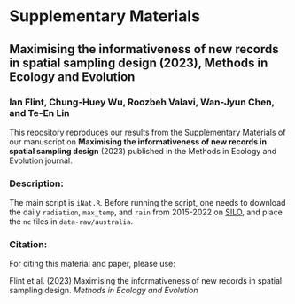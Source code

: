 # Supplementary Materials
## Maximising the informativeness of new records in spatial sampling design (2023), Methods in Ecology and Evolution
### Ian Flint, Chung-Huey Wu, Roozbeh Valavi, Wan-Jyun Chen, and Te-En Lin

This repository reproduces our results from the Supplementary Materials of our manuscript on **Maximising the informativeness of new records in spatial sampling design** (2023) published in the Methods in Ecology and Evolution journal.
### Description:
The main script is `iNat.R`.
Before running the script, one needs to download the daily `radiation`, `max_temp`, and `rain` from 2015-2022 on [SILO](https://www.longpaddock.qld.gov.au/silo/gridded-data/), and place the `nc` files in `data-raw/australia`.

### Citation:
For citing this material and paper, please use:

Flint et al. (2023) Maximising the informativeness of new records in spatial sampling design. *Methods in Ecology and Evolution*
